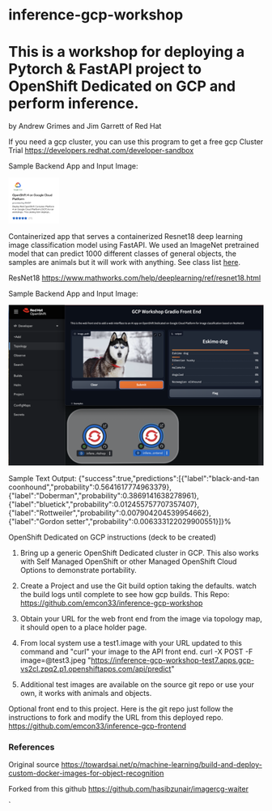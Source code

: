 # inference-gcp-workshop
# This is a workshop for deploying a Pytorch & FastAPI project to OpenShift Dedicated on GCP and perform inference.
by Andrew Grimes and Jim Garrett of Red Hat 

If you need a gcp cluster, you can use this program to get a free gcp Cluster Trial 
https://developers.redhat.com/developer-sandbox

Sample Backend App and Input Image: 
<p align="left">
  <a href="#"><img src="./gcp.jpg" width="100"></a> <br />
  <em> 
  </em>
</p>

Containerized app that serves a containerized Resnet18 deep learning image classification model using FastAPI. We used an ImageNet pretrained model that can predict 1000 different classes of general objects, the samples are animals but it will work with anything. See class list [here](https://deeplearning.cms.waikato.ac.nz/user-guide/class-maps/IMAGENET/).

ResNet18 https://www.mathworks.com/help/deeplearning/ref/resnet18.html

Sample Backend App and Input Image: 
<p align="left">
  <a href="#"><img src="./sample.jpg" width="600"></a> <br />
  <em> 
  </em>
</p>

Sample Text Output:
{"success":true,"predictions":[{"label":"black-and-tan coonhound","probability":0.5641617774963379},{"label":"Doberman","probability":0.3869141638278961},{"label":"bluetick","probability":0.012455757707357407},{"label":"Rottweiler","probability":0.007904204539954662},{"label":"Gordon setter","probability":0.006333122029900551}]}%


OpenShift Dedicated on GCP instructions (deck to be created) 
1. Bring up a generic OpenShift Dedicated cluster in GCP. This also works with Self Managed OpenShift or other Managed OpenShift Cloud Options to demonstrate portability.

2. Create a Project and use the Git build option taking the defaults. watch the build logs until complete to see how gcp builds. 
  This Repo: https://github.com/emcon33/inference-gcp-workshop

3. Obtain your URL for the web front end from the image via topology map, it should open to a place holder page. 

4. From local system use a test1.image with your URL updated to this command and "curl" your image to the API front end.
curl -X POST -F image=@test3.jpeg "https://inference-gcp-workshop-test7.apps.gcp-vs2cl.zpq2.p1.openshiftapps.com/api/predict"

5. Additional test images are available on the source git repo or use your own, it works with animals and objects. 

Optional front end to this project. Here is the git repo just follow the instructions to fork and modify the URL from this deployed repo.  
https://github.com/emcon33/inference-gcp-frontend



### References
Original source https://towardsai.net/p/machine-learning/build-and-deploy-custom-docker-images-for-object-recognition

Forked from this github https://github.com/hasibzunair/imagercg-waiter


`
